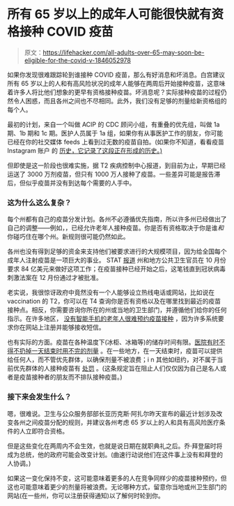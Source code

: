 # 所有 65 岁以上的成年人可能很快就有资格接种 COVID 疫苗

> 原文：<https://lifehacker.com/all-adults-over-65-may-soon-be-eligible-for-the-covid-v-1846052978>

如果你发现很难跟踪轮到谁接种 COVID 疫苗，那么有好消息和坏消息。白宫建议所有 65 岁以上的人和有高风险状况的成年人能够在两周后开始接种疫苗，这意味着许多人将比他们想象的更早有资格接种疫苗。坏消息呢？实际接种疫苗的过程仍然令人困惑，而且各州之间也不尽相同。此外，我们没有足够的剂量给新资格组的每个人。



最初的计划，来自一个叫做 ACIP 的 CDC 顾问小组，有重叠的优先组，叫做 1a 期、1b 期和 1c 期。医护人员属于 1a 组，如果你有从事医护工作的朋友，你可能已经在你的社交媒体 feeds 上看到过无数的疫苗自拍。(如果你不知道，看看疫苗 Instagram 账户 的 [历史，它记录了这段正在形成的历史。)](https://www.instagram.com/historyvaccines/)

但即使是这一阶段也很难实施，据 T2 疾病控制中心报道，到目前为止，早期已经运送了 3000 万剂疫苗，但只有 1000 万人接种了疫苗。一些差异可能是报告滞后，但似乎疫苗并没有到达每个需要的人手中。

### 这为什么这么复杂？

每个州都有自己的疫苗分发计划。各州不必遵循优先指南，所以许多州已经做出了自己的调整——例如，，已经允许老年人接种疫苗。你是否有资格取决于你是谁*和*你碰巧住在哪个州。新规则很可能仍然如此。

各州也没有得到足够的资金来支持他们被要求进行的大规模项目，因为给全国每个成年人注射疫苗是一项巨大的事业。 STAT [报道](https://www.statnews.com/2020/12/29/public-health-experts-grow-frustrated-with-pace-of-covid-19-vaccine-rollout/) 州和地方公共卫生官员在 10 月份要求 84 亿美元来做好这项工作；在疫苗接种已经开始之后，这笔钱直到冠状病毒刺激法案在 12 月份通过才被批准。

老实说，我很惊讶政府中竟然没有一个人能够设立热线电话或网站，比如说在 vaccination 的 T2，你可以在 T4 查询你是否有资格以及在哪里找到最近的疫苗接种点。相反，你需要咨询你所在的州或当地的卫生部门，并遵循他们给你的任何指示。在许多地区， [没有智能手机的老年人很难预约疫苗接种](https://www.theverge.com/22227531/covid-vaccine-website-appointments-accessible-seniors) ，因为许多系统要求你在网站上注册并能够接收短信。

也有实际的方面。疫苗在各种温度下(冰柜、冰箱等)的储存时间有限。[医院有时不得不扔掉一天结束时用不完的剂量](https://www.cnn.com/2021/01/10/health/covid-19-vaccine-unused/index.html) 。在一些地方，在一天结束时，疫苗可以提供给任何人，而不管优先群体，以确保剂量不被浪费；i n 其他如纽约，对不属于当前优先群体的人接种疫苗有 [处罚](https://www.governor.ny.gov/news/video-audio-rush-transcript-governor-cuomo-issues-executive-order-increasing-penalties-health) 。(这条规定旨在阻止人们仅仅因为自己是名人或者是疫苗接种者的朋友而不排队接种疫苗。)

### 接下来会发生什么？

嗯，很难说。卫生与公众服务部部长亚历克斯·阿扎尔昨天宣布的最近计划涉及改变各州之间疫苗分配的规则，并建议各州考虑 65 岁以上的人和具有高风险医疗条件的人立即符合资格。

但是这些变化在两周内不会生效，也就是说日期在就职典礼之后。乔·拜登届时将成为总统，他的政府可能会改变计划。(曲速行动说他们在这件事上没有和拜登的人协调。)

如果这一变化保持不变，这可能意味着更多的人在竞争同样少的疫苗接种预约，但这也可能意味着更少的剂量将被浪费。无论哪种方式，留意你当地或州卫生部门的网站(在一些州，你可以注册获得通知)以了解何时轮到你。